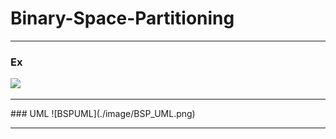 # Binary-Space-Partitioning   
   
<hr>   
<h3>Ex</h3>   
<image src="./image/bsp_result.PNG"/>
<hr>
### UML   
![BSPUML](./image/BSP_UML.png)
<hr>   
